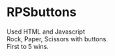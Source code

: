 # RPSbuttons
Used HTML and Javascript
<br>
Rock, Paper, Scissors with buttons.
<br>
First to 5 wins.
